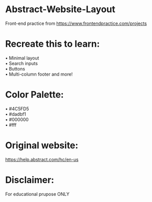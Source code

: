 # Abstract-Website-Layout
Front-end practice from https://www.frontendpractice.com/projects

# Recreate this to learn:
• Minimal layout <br>
• Search inputs <br>
• Buttons <br>
• Multi-column footer and more!

# Color Palette:
• #4C5FD5 <br>
• #dadbf1 <br>
• #000000 <br>
• #fff

# Original website: 
https://help.abstract.com/hc/en-us

# Disclaimer: 
For educational prupose ONLY 

